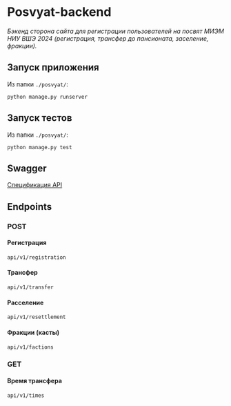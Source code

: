 # Posvyat-backend

_Бэкенд сторона сайта для регистрации пользователей на посвят МИЭМ НИУ ВШЭ 2024 (регистрация, трансфер до пансионата, заселение, фракции)._

## Запуск приложения

Из папки `./posvyat/`:

`python manage.py runserver`

## Запуск тестов

Из папки `./posvyat/`:

`python manage.py test`

## Swagger

[Спецификация API](https://www.notion.so/804886d99be743cbba2938c48468cb4c)

## Endpoints

### POST

#### Регистрация

`api/v1/registration`

#### Трансфер

`api/v1/transfer`

#### Расселение

`api/v1/resettlement`

#### Фракции (касты)

`api/v1/factions`

### GET

#### Время трансфера

`api/v1/times`
